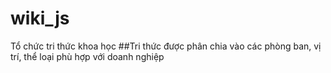 # wiki_js
Tổ chức tri thức khoa học
 ##Tri thức được phân chia vào các phòng ban, vị trí, thể loại phù hợp với doanh nghiệp
